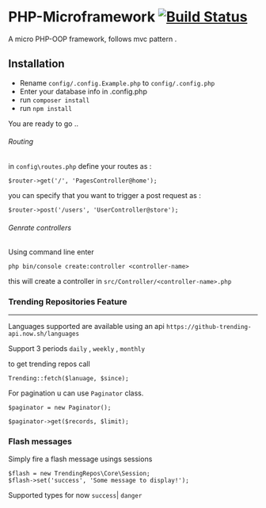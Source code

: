# PHP-Microframework [![Build Status](https://travis-ci.org/MagedAhmad/PHP-microframework.svg?branch=master)](https://travis-ci.org/MagedAhmad/PHP-microframework)
A micro PHP-OOP framework, follows mvc pattern . 

## Installation

* Rename `config/.config.Example.php` to `config/.config.php`
* Enter your database info in .config.php
* run `composer install`
* run `npm install`

You are ready to go ..

###### Routing 
in ``config\routes.php`` define your routes as :
``````
$router->get('/', 'PagesController@home');
``````
you can specify that you want to trigger a post request as :
``````
$router->post('/users', 'UserController@store');
``````
###### Genrate controllers 

Using command line enter 
````
php bin/console create:controller <controller-name>

````

this will create a controller in ``src/Controller/<controller-name>.php``


### Trending Repositories Feature

---


Languages supported are available using an api 
`https://github-trending-api.now.sh/languages`

Support 3 periods  `daily` , `weekly` , `monthly`

to get trending repos call
````
Trending::fetch($lanuage, $since);
````

For pagination u can use `Paginator` class.

``` 
$paginator = new Paginator();

$paginator->get($records, $limit);
```

### Flash messages

Simply fire a flash message usings sessions
```
$flash = new TrendingRepos\Core\Session;
$flash->set('success', 'Some message to display!');
```
Supported types for now `success`| `danger` 
